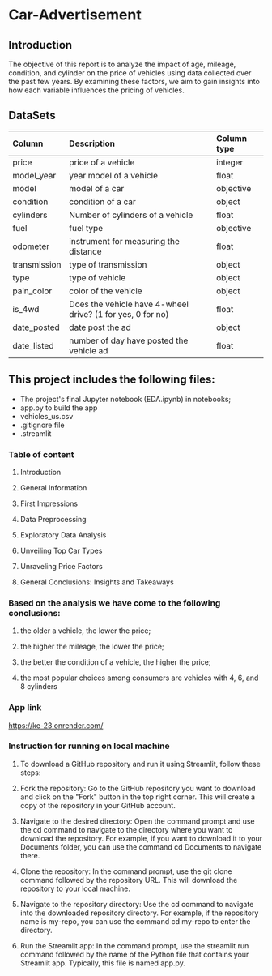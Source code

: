 # Car-Advertisement
## Introduction
The objective of this report is to analyze the impact of age, mileage, condition, and cylinder on the price of vehicles using data collected over the past few years. By examining these factors, we aim to gain insights into how each variable influences the pricing of vehicles.
## DataSets
|Column            |Description         |Column type | 
 |:---------------|:------------------------|:-------------|
 | price     | price of a vehicle| integer      |
 | model_year   | year model of a vehicle  | float     |
 | model   | model of a car | objective   |
 | condition    | condition of a car | object   |
 |  cylinders     | Number of cylinders of a vehicle|  float    |
 |  fuel   |  fuel type | objective     |
 |   odometer    | instrument for measuring the distance | float  |
 |  transmission   | type of transmission |  object    |
 |  type   |  type of vehicle | object    |
 |  pain_color   | color of the vehicle | object  |
 | is_4wd      | Does the vehicle have 4-wheel drive? (1 for yes, 0 for no) |  float    |
 | date_posted    |  date post the ad | object     |
 | date_listed      | number of day have posted the vehicle ad  | float  |


## This project includes the following files:

- The project's final Jupyter notebook (EDA.ipynb) in notebooks;
- app.py to build the app
- vehicles_us.csv
- .gitignore file
- .streamlit

### Table of content

1. Introduction
  
2. General Information

3. First Impressions
 
4. Data Preprocessing
  
5. Exploratory Data Analysis

6. Unveiling Top Car Types
  
7. Unraveling Price Factors
  
8. General Conclusions: Insights and Takeaways
### Based on the analysis we have come to the following conclusions:

1. the older a vehicle, the lower the price;

2. the higher the mileage, the lower the price;

3. the better the condition of a vehicle, the higher the price;

4. the most popular choices among consumers are vehicles with 4, 6, and 8 cylinders

### App link
https://ke-23.onrender.com/

### Instruction for running on local machine
1. To download a GitHub repository and run it using Streamlit, follow these steps:

2. Fork the repository: Go to the GitHub repository you want to download and click on the "Fork" button in the top right corner. This will create a copy of the repository in your GitHub account.

3. Navigate to the desired directory: Open the command prompt and use the cd command to navigate to the directory where you want to download the repository. For example, if you want to download it to your Documents folder, you can use the command cd Documents to navigate there.

4. Clone the repository: In the command prompt, use the git clone command followed by the repository URL. This will download the repository to your local machine.

5. Navigate to the repository directory: Use the cd command to navigate into the downloaded repository directory. For example, if the repository name is my-repo, you can use the command cd my-repo to enter the directory.

6. Run the Streamlit app: In the command prompt, use the streamlit run command followed by the name of the Python file that contains your Streamlit app. Typically, this file is named app.py. 
